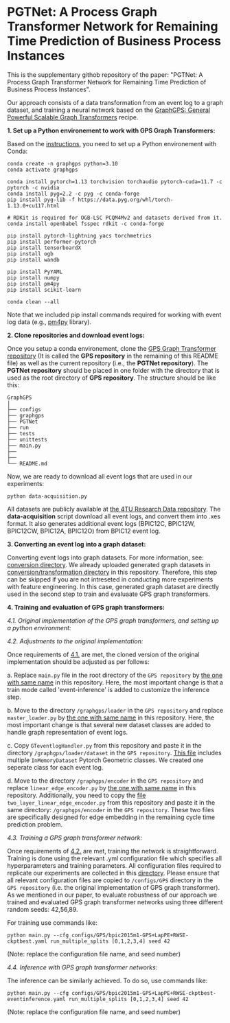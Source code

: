 # PGTNet: A Process Graph Transformer Network for Remaining Time Prediction of Business Process Instances
This is the supplementary githob repository of the paper: "PGTNet: A Process Graph Transformer Network for Remaining Time Prediction of Business Process Instances".

Our approach consists of a data transformation from an event log to a graph dataset, and training a neural network based on the [GraphGPS: General Powerful Scalable Graph Transformers](https://github.com/rampasek/GraphGPS) recipe. 

**<a name="part1">1. Set up a Python environement to work with GPS Graph Transformers:</a>**

Based on the [instructions](https://github.com/rampasek/GraphGPS#python-environment-setup-with-conda), you need to set up a Python environement with Conda:
```
conda create -n graphgps python=3.10
conda activate graphgps

conda install pytorch=1.13 torchvision torchaudio pytorch-cuda=11.7 -c pytorch -c nvidia
conda install pyg=2.2 -c pyg -c conda-forge
pip install pyg-lib -f https://data.pyg.org/whl/torch-1.13.0+cu117.html

# RDKit is required for OGB-LSC PCQM4Mv2 and datasets derived from it.  
conda install openbabel fsspec rdkit -c conda-forge

pip install pytorch-lightning yacs torchmetrics
pip install performer-pytorch
pip install tensorboardX
pip install ogb
pip install wandb

pip install PyYAML
pip install numpy
pip install pm4py
pip install scikit-learn

conda clean --all
```
Note that we included pip install commands required for working with event log data (e.g., [pm4py](https://pm4py.fit.fraunhofer.de/) library).

**<a name="part2">2. Clone repositories and download event logs:</a>**

Once you setup a conda environement, clone the [GPS Graph Transformer repository](https://github.com/rampasek/GraphGPS) (It is called the  **GPS repository** in the remaining of this README file) as well as the current repository (i.e., the **PGTNet repository**). The **PGTNet repository** should be placed in one folder with the directory that is used as the root directory of **GPS repository**. The structure should be like this:
```
GraphGPS
│
├── configs
├── graphgps
├── PGTNet
├── run
├── tests
├── unittests
├── main.py
├──
├──
└── README.md
```
Now, we are ready to download all event logs that are used in our experiments:
```
python data-acquisition.py
```
All datasets are publicly available at [the 4TU Research Data repository](https://data.4tu.nl/categories/13500?categories=13503). The **data-acquisition** script download all event logs, and convert them into .xes format. It also generates additional event logs (BPIC12C, BPIC12W, BPIC12CW, BPIC12A, BPIC12O) from BPIC12 event log.

**<a name="part3">3. Converting an event log into a graph dataset:</a>**

Converting event logs into graph datasets. For more information, see: [conversion directory](https://github.com/keyvan-amiri/GT-Remaining-CycleTime/tree/main/conversion). We already uploaded generated graph datasets in [conversion/transformation directory](https://github.com/keyvan-amiri/GT-Remaining-CycleTime/tree/main/conversion/transformation) in this repository. Therefore, this step can be skipped if you are not intreseted in conducting more experiments with feature engineering. In this case, generated graph dataset are directly used in the second step to train and evaluaate GPS graph transformers.

**<a name="part4">4. Training and evaluation of GPS graph transformers:</a>**

_<a name="part4-1">4.1. Original implementation of the GPS graph transformers, and setting up a python environment:</a>_



_<a name="part4-2">4.2. Adjustments to the original implementation:</a>_

Once requirements of [4.1.](https://github.com/keyvan-amiri/GT-Remaining-CycleTime#part4-1) are met, the cloned version of the original implementation should be adjusted as per follows:

a. Replace `main.py` file in the root directory of the `GPS repository` by [the one with same name](https://github.com/keyvan-amiri/GT-Remaining-CycleTime/blob/main/main.py) in this repository. Here, the most important change is that a train mode called 'event-inference' is added to customize the inference step.

b. Move to the directory `/graphgps/loader` in the `GPS repository` and replace `master_loader.py` by [the one with same name](https://github.com/keyvan-amiri/GT-Remaining-CycleTime/blob/main/master_loader.py) in this repository. Here, the most important change is that several new dataset classes are added to handle graph representation of event logs.

c. Copy `GTeventlogHandler.py` from this repository and paste it in the directory `/graphgps/loader/dataset` in the `GPS repository`. [This file](https://github.com/keyvan-amiri/GT-Remaining-CycleTime/blob/main/GTeventlogHandler.py) includes multiple `InMemoryDataset` Pytorch Geometric classes. We created one seperate class for each event log.

d. Move to the directory `/graphgps/encoder` in the `GPS repository` and replace `linear_edge_encoder.py` by [the one with same name](https://github.com/keyvan-amiri/GT-Remaining-CycleTime/blob/main/linear_edge_encoder.py) in this repository. Additionally, you need to copy the [file](https://github.com/keyvan-amiri/GT-Remaining-CycleTime/blob/main/two_layer_linear_edge_encoder.py) `two_layer_linear_edge_encoder.py` from this repository and paste it in the same directory: `/graphgps/encoder` in the `GPS repository`. These two files are specifically designed for edge embedding in the remaining cycle time prediction problem.

_<a name="part4-3">4.3. Training a GPS graph transformer network:</a>_

Once requirements of [4.2.](https://github.com/keyvan-amiri/GT-Remaining-CycleTime#part4-2) are met, training the network is straightforward. Training is done using the relevant .yml configuration file which specifies all hyperparameters and training parameters. All configuration files required to replicate our experiments are collected in this [directory](https://github.com/keyvan-amiri/GT-Remaining-CycleTime/tree/main/configs/GPS). Please ensure that all relevant configuration files are copied to `/configs/GPS` directory in the `GPS repository` (i.e. the original implementation of GPS graph transformer). As we mentioned in our paper, to evaluate robustness of our approach we trained and evaluated GPS graph transformer networks using three different random seeds: 42,56,89.

For training use commands like: 

`python main.py --cfg configs/GPS/bpic2015m1-GPS+LapPE+RWSE-ckptbest.yaml run_multiple_splits [0,1,2,3,4] seed 42`

(Note: replace the configuration file name, and seed number)

_<a name="part4-4">4.4. Inference with GPS graph transformer networks:</a>_

The inference can be similarly achieved. To do so, use commands like: 

`python main.py --cfg configs/GPS/bpic2015m1-GPS+LapPE+RWSE-ckptbest-eventinference.yaml run_multiple_splits [0,1,2,3,4] seed 42`

(Note: replace the configuration file name, and seed number)
